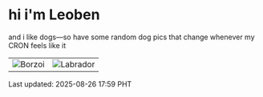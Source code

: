 # hi i'm Leoben

and i like dogs—so have some random dog pics that change whenever my CRON feels like it

|  |  |
|--------|----------|
| ![Borzoi](https://random-dog-vercel.vercel.app/api/random-borzoi?v=1756202348) | ![Labrador](https://random-dog-vercel.vercel.app/api/random-labrador?v=1756202348) |

Last updated: 2025-08-26 17:59 PHT

